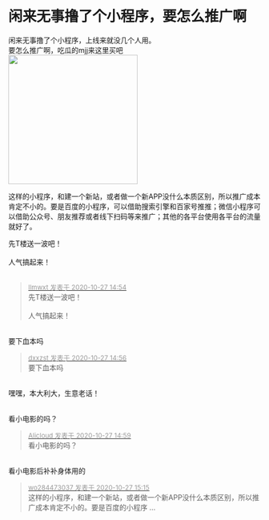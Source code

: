 # 闲来无事撸了个小程序，要怎么推广啊


闲来无事撸了个小程序，上线来就没几个人用。<br />
要怎么推广啊，吃瓜的mjj来这里买吧<br />
<img src="static/image/smiley/yct/002.gif" smilieid="30" border="0" alt="" /> <br />
<img id="aimg_ieR2o" onclick="zoom(this, this.src, 0, 0, 0)" class="zoom" width="258" height="258" src="https://i.imgur.com/b5V0oTO.jpg" border="0" alt="" />

这样的小程序，和建一个新站，或者做一个新APP没什么本质区别，所以推广成本肯定不小的。要是百度的小程序，可以借助搜索引擎和百家号推推；微信小程序可以借助公众号、朋友推荐或者线下扫码等来推广；其他的各平台使用各平台的流量就好了。

先T楼送一波吧！<br />
<br />
人气搞起来！<br />
<br />
<img src="static/image/smiley/default/lol.gif" smilieid="12" border="0" alt="" /><img src="static/image/smiley/default/lol.gif" smilieid="12" border="0" alt="" /><img src="static/image/smiley/default/lol.gif" smilieid="12" border="0" alt="" />

<div class="quote"><blockquote><font size="2"><a href="https://www.hostloc.com/forum.php?mod=redirect&amp;goto=findpost&amp;pid=9359302&amp;ptid=758997" target="_blank"><font color="#999999">llmwxt 发表于 2020-10-27 14:54</font></a></font><br />
先T楼送一波吧！<br />
<br />
人气搞起来！</blockquote></div><br />
要下血本吗<img src="static/image/smiley/default/cry.gif" smilieid="4" border="0" alt="" />

<div class="quote"><blockquote><font size="2"><a href="https://www.hostloc.com/forum.php?mod=redirect&amp;goto=findpost&amp;pid=9359310&amp;ptid=758997" target="_blank"><font color="#999999">dxxzst 发表于 2020-10-27 14:56</font></a></font><br />
要下血本吗</blockquote></div><br />
嘿嘿，本大利大，生意老话！<br />
<br />
<img src="static/image/smiley/default/loveliness.gif" smilieid="28" border="0" alt="" />

看小电影的吗？

<div class="quote"><blockquote><font size="2"><a href="https://www.hostloc.com/forum.php?mod=redirect&amp;goto=findpost&amp;pid=9359333&amp;ptid=758997" target="_blank"><font color="#999999">Alicloud 发表于 2020-10-27 14:59</font></a></font><br />
看小电影的吗？</blockquote></div><br />
看小电影后补补身体用的

<div class="quote"><blockquote><font size="2"><a href="https://www.hostloc.com/forum.php?mod=redirect&amp;goto=findpost&amp;pid=9359422&amp;ptid=758997" target="_blank"><font color="#999999">wo284473037 发表于 2020-10-27 15:15</font></a></font><br />
这样的小程序，和建一个新站，或者做一个新APP没什么本质区别，所以推广成本肯定不小的。要是百度的小程序 ...</blockquote></div><br />
<img src="static/image/smiley/default/handshake.gif" smilieid="17" border="0" alt="" />
